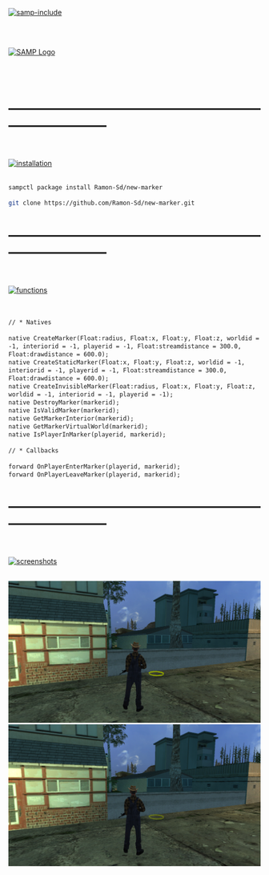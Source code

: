 [![samp-include](https://img.shields.io/badge/SAMP_|-INCLUDE-5C2D91.svg?style=for-the-badge)](https://github.com/Ramon-Sd/new-marker)

<br><br>
<p align="left">
  <a href="https://www.sa-mp.com/">
    <img src="https://www.sa-mp.com/images/logo.gif" width="500" alt="SAMP Logo">
  </a>
</p>

<br><br>

# ―――――――――――――――――――――――――
<br>

[![installation](https://img.shields.io/badge/|-INSTALLATION_SAMPCTL_/_GIT-ffe600?style=for-the-badge&logo=none&logoColor=white)](https://github.com/Ramon-Sd/new-marker)
<br><br>

```bash
sampctl package install Ramon-Sd/new-marker
```

```bash
git clone https://github.com/Ramon-Sd/new-marker.git
```

# ―――――――――――――――――――――――――
<br>

[![functions](https://img.shields.io/badge/|-FUNCTIONS-0000FF?style=for-the-badge&logo=none&logoColor=white)](https://github.com/Ramon-Sd/new-marker)
<br><br>

```pawn

// * Natives

native CreateMarker(Float:radius, Float:x, Float:y, Float:z, worldid = -1, interiorid = -1, playerid = -1, Float:streamdistance = 300.0, Float:drawdistance = 600.0);
native CreateStaticMarker(Float:x, Float:y, Float:z, worldid = -1, interiorid = -1, playerid = -1, Float:streamdistance = 300.0, Float:drawdistance = 600.0);
native CreateInvisibleMarker(Float:radius, Float:x, Float:y, Float:z, worldid = -1, interiorid = -1, playerid = -1);
native DestroyMarker(markerid);
native IsValidMarker(markerid);
native GetMarkerInterior(markerid);
native GetMarkerVirtualWorld(markerid);
native IsPlayerInMarker(playerid, markerid);

// * Callbacks

forward OnPlayerEnterMarker(playerid, markerid);
forward OnPlayerLeaveMarker(playerid, markerid);

```

# ―――――――――――――――――――――――――
<br>

[![screenshots](https://img.shields.io/badge/|-SCREENSHOTS-06d14d?style=for-the-badge&logo=none&logoColor=white)](https://github.com/Ramon-Sd/new-marker)
<br><br>

[![img_01](https://github.com/Ramon-Sd/new-marker/blob/main/imgs/img_01.png)](https://github.com/Ramon-Sd/new-marker/blob/main/imgs/img_01.png)
[![img_02](https://github.com/Ramon-Sd/new-marker/blob/main/imgs/img_02.png)](https://github.com/Ramon-Sd/new-marker/blob/main/imgs/img_02.png)
<br><br>
